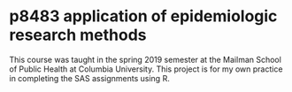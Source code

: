 # p8483 application of epidemiologic research methods
This course was taught in the spring 2019 semester at the Mailman School of Public Health at Columbia University. This project is for my own practice in completing the SAS assignments using R.
